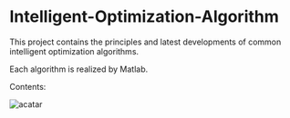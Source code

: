 # Intelligent-Optimization-Algorithm

This project contains the principles and latest developments of common intelligent optimization algorithms.

Each algorithm is realized by Matlab.

Contents:

![acatar](./contents.svg)

